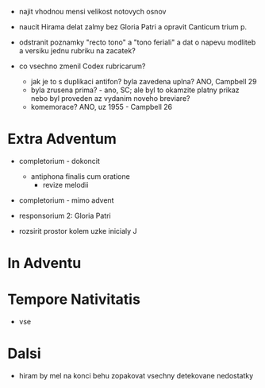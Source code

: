 * najit vhodnou mensi velikost notovych osnov
* naucit Hirama delat zalmy bez Gloria Patri a opravit Canticum trium p.
* odstranit poznamky "recto tono" a "tono feriali" a dat o napevu modliteb a versiku jednu rubriku na zacatek?


* co vsechno zmenil Codex rubricarum?
  * jak je to s duplikaci antifon? byla zavedena uplna? ANO, Campbell 29
  * byla zrusena prima? - ano, SC; ale byl to okamzite platny prikaz nebo byl proveden az vydanim noveho breviare?
  * komemorace? ANO, uz 1955 - Campbell 26

# Extra Adventum

* completorium - dokoncit
  * antiphona finalis cum oratione
	* revize melodii
* completorium - mimo advent

* responsorium 2: Gloria Patri
* rozsirit prostor kolem uzke inicialy J

# In Adventu

# Tempore Nativitatis

* vse

# Dalsi

* hiram by mel na konci behu zopakovat vsechny detekovane nedostatky
